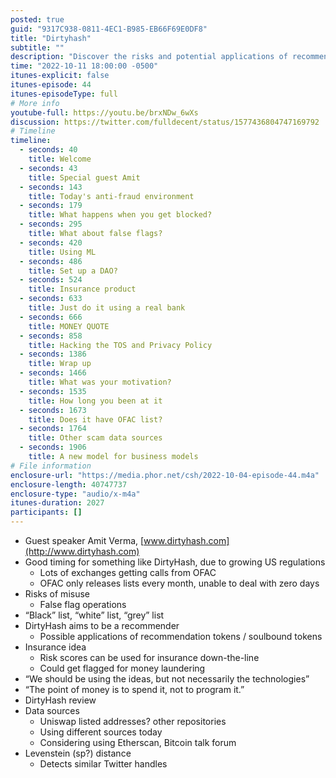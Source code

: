 ```yaml
---
posted: true
guid: "9317C938-0811-4EC1-B985-EB66F69E0DF8"
title: "Dirtyhash"
subtitle: ""
description: "Discover the risks and potential applications of recommendation tokens in the world of growing US regulations with guest speaker Amit Verma from Dirtyhash.com. "
time: "2022-10-11 18:00:00 -0500"
itunes-explicit: false
itunes-episode: 44
itunes-episodeType: full
# More info
youtube-full: https://youtu.be/brxNDw_6wXs
discussion: https://twitter.com/fulldecent/status/1577436804747169792
# Timeline
timeline:
  - seconds: 40
    title: Welcome
  - seconds: 43
    title: Special guest Amit
  - seconds: 143
    title: Today's anti-fraud environment
  - seconds: 179
    title: What happens when you get blocked?
  - seconds: 295
    title: What about false flags?
  - seconds: 420
    title: Using ML
  - seconds: 486
    title: Set up a DAO?
  - seconds: 524
    title: Insurance product
  - seconds: 633
    title: Just do it using a real bank
  - seconds: 666
    title: MONEY QUOTE
  - seconds: 858
    title: Hacking the TOS and Privacy Policy
  - seconds: 1386
    title: Wrap up
  - seconds: 1466
    title: What was your motivation?
  - seconds: 1535
    title: How long you been at it
  - seconds: 1673
    title: Does it have OFAC list?
  - seconds: 1764
    title: Other scam data sources
  - seconds: 1906
    title: A new model for business models
# File information
enclosure-url: "https://media.phor.net/csh/2022-10-04-episode-44.m4a"
enclosure-length: 40747737
enclosure-type: "audio/x-m4a"
itunes-duration: 2027
participants: []
---
```

<!--end of quick notes-->

- Guest speaker Amit Verma, [www.dirtyhash.com](http://www.dirtyhash.com)
- Good timing for something like DirtyHash, due to growing US regulations
  - Lots of exchanges getting calls from OFAC
  - OFAC only releases lists every month, unable to deal with zero days
- Risks of misuse
  - False flag operations
- “Black” list, “white” list, “grey” list
- DirtyHash aims to be a recommender
  - Possible applications of recommendation tokens / soulbound tokens
- Insurance idea
  - Risk scores can be used for insurance down-the-line
  - Could get flagged for money laundering
- “We should be using the ideas, but not necessarily the technologies”
- “The point of money is to spend it, not to program it.”
- DirtyHash review
- Data sources
  - Uniswap listed addresses? other repositories
  - Using different sources today
  - Considering using Etherscan, Bitcoin talk forum
- Levenstein (sp?) distance
  - Detects similar Twitter handles